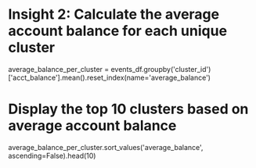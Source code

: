 # Insight 2: Calculate the average account balance for each unique cluster
average_balance_per_cluster = events_df.groupby('cluster_id')['acct_balance'].mean().reset_index(name='average_balance')

# Display the top 10 clusters based on average account balance
average_balance_per_cluster.sort_values('average_balance', ascending=False).head(10)
